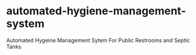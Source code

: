 # automated-hygiene-management-system
Automated Hygeine Management Sytem For Public Restrooms and Septic Tanks
